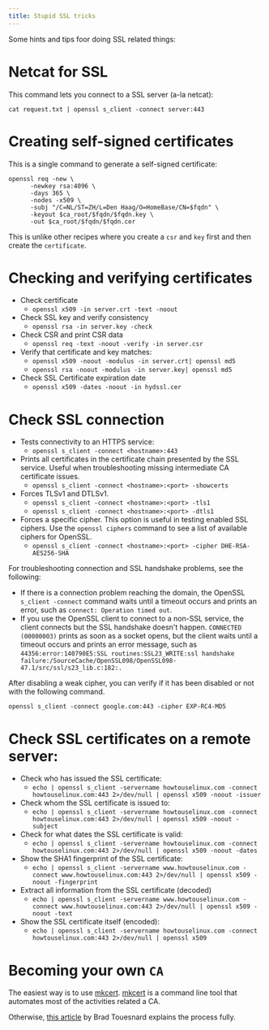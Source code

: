```yaml
---
title: Stupid SSL tricks
---
```


Some hints and tips foor doing SSL related things:

# Netcat for SSL

This command lets you connect to a SSL server (a-la netcat):

```
cat request.txt | openssl s_client -connect server:443
```

# Creating self-signed certificates

This is a single command to generate a self-signed certificate:

```
openssl req -new \
      -newkey rsa:4096 \
      -days 365 \
      -nodes -x509 \
      -subj "/C=NL/ST=ZH/L=Den Haag/O=HomeBase/CN=$fqdn" \
      -keyout $ca_root/$fqdn/$fqdn.key \
      -out $ca_root/$fqdn/$fqdn.cer
```

This is unlike other recipes where you create a `csr` and `key`
first and then create the `certificate`.

# Checking and verifying certificates

- Check certificate
  - `openssl x509 -in server.crt -text -noout`
- Check SSL key and verify consistency
  - `openssl rsa -in server.key -check`
- Check CSR and print CSR data
  - `openssl req -text -noout -verify -in server.csr`
- Verify that certificate and key matches:
  - `openssl x509 -noout -modulus -in server.crt| openssl md5`
  - `openssl rsa -noout -modulus -in server.key| openssl md5`
- Check SSL Certificate expiration date
  - `openssl x509 -dates -noout -in hydssl.cer`


# Check SSL connection

- Tests connectivity to an HTTPS service:
  - `openssl s_client -connect <hostname>:443`
- Prints all certificates in the certificate chain presented by the
  SSL service. Useful when troubleshooting missing intermediate CA
  certificate issues.
  - `openssl s_client -connect <hostname>:<port> -showcerts`
- Forces TLSv1 and DTLSv1.
  - `openssl s_client -connect <hostname>:<port> -tls1 `
  - `openssl s_client -connect <hostname>:<port> -dtls1`
- Forces a specific cipher. This option is useful in testing enabled
  SSL ciphers. Use the `openssl ciphers` command to see a list of
  available ciphers for OpenSSL.
  - `openssl s_client -connect <hostname>:<port> -cipher DHE-RSA-AES256-SHA`

For troubleshooting connection and SSL handshake problems, see the
following:

- If there is a connection problem reaching the domain, the OpenSSL
  `s_client -connect` command waits until a timeout occurs and prints
  an error, such as `connect: Operation timed out`.
- If you use the OpenSSL client to connect to a non-SSL service, the
  client connects but the SSL handshake doesn't happen. `CONNECTED (00000003)` prints as soon as a socket
  opens, but the client waits until a timeout occurs and prints an
  error message, such as `44356:error:140790E5:SSL routines:SSL23_WRITE:ssl handshake failure:/SourceCache/OpenSSL098/OpenSSL098-47.1/src/ssl/s23_lib.c:182:.`

After disabling a weak cipher, you can verify if it has been disabled
or not with the following command.

```
openssl s_client -connect google.com:443 -cipher EXP-RC4-MD5
```

# Check SSL certificates on a remote server:

- Check who has issued the SSL certificate:
  - `echo | openssl s_client -servername howtouselinux.com -connect howtouselinux.com:443 2>/dev/null | openssl x509 -noout -issuer`
- Check whom the SSL certificate is issued to:
  - `echo | openssl s_client -servername howtouselinux.com -connect howtouselinux.com:443 2>/dev/null | openssl x509 -noout -subject`
- Check for what dates the SSL certificate is valid:
  - `echo | openssl s_client -servername howtouselinux.com -connect howtouselinux.com:443 2>/dev/null | openssl x509 -noout -dates`
- Show the SHA1 fingerprint of the SSL certificate:
  - `echo | openssl s_client -servername www.howtouselinux.com -connect www.howtouselinux.com:443 2>/dev/null | openssl x509 -noout -fingerprint`
- Extract all information from the SSL certificate (decoded)
  - `echo | openssl s_client -servername www.howtouselinux.com -connect www.howtouselinux.com:443 2>/dev/null | openssl x509 -noout -text`
- Show the SSL certificate itself (encoded):
  - `echo | openssl s_client -servername howtouselinux.com -connect howtouselinux.com:443 2>/dev/null | openssl x509`

# Becoming your own `CA`

The easiest way is to use [mkcert][mkc].  [mkcert][mkc] is a
command line tool that automates most of the activities related
a CA.

Otherwise, [this article](https://deliciousbrains.com/ssl-certificate-authority-for-local-https-development/) by Brad Touesnard explains
the process fully.

 [mkc]: https://github.com/FiloSottile/mkcert
